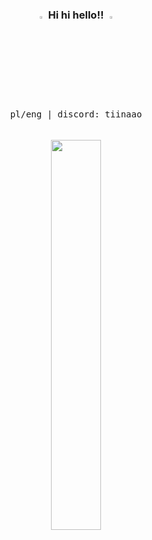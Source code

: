 <h3 align="center"> <img src="https://cdn3.emoji.gg/emojis/5689-white-star.gif" width="3%"> Hi hi hello!! <img src="https://cdn3.emoji.gg/emojis/5689-white-star.gif" width="3%"> </h3>

<div align="center">
  <div>
     <kbd>
       <br>
       &nbsp; &nbsp;  &nbsp; &nbsp; pl/eng | discord: tiinaao  &nbsp; &nbsp;  &nbsp; &nbsp;
       <br> <br>
     </kbd>
  <div>
    <br>
</div>
<img src="https://file.garden/aGE2qANLWActgIGK/f2ef7e72a9a535475027132479427da6-ezgif.com-effects.gif" width="40%">
